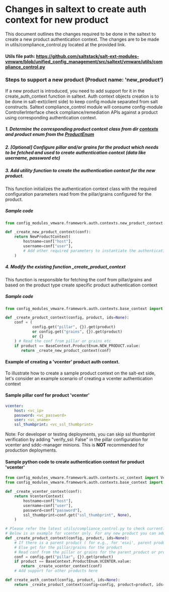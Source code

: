 # Changes in saltext to create auth context for new product

This document outlines the changes required to be done in the saltext to create a new product authentication context. The changes are to be made in utils/compliance_control.py located at the provided link.
#### Utils file path: https://github.com/saltstack/salt-ext-modules-vmware/blob/unified_config_management/src/saltext/vmware/utils/compliance_control.py

### Steps to support a new product (Product name: 'new_product')
If a new product is introduced, you need to add support for it in the create_auth_context function in saltext. Auth context objects creation is to be done in salt-ext(client side) to keep config module separated from salt constructs.
Saltext compliance_control module will consume config-module ControllerInterface check compliance/remediation APIs against a product using corresponding authentication context. 
##### 1. Determine the corresponding product context class from dir [contexts](../config_modules_vmware/framework/auth/contexts) and product enum from the [ProductEnum](../config_modules_vmware/framework/auth/contexts/base_context.py)
##### 2. [Optional] Configure pillar and/or grains for the product which needs to be fetched and used to create authentication context (data like username, password etc)
##### 3. Add utility function to create the authentication context for the new product.
This function initializes the authentication context class with the required configuration parameters read from the pillar/grains configured for the product.
##### Sample code
```python
from config_modules_vmware.framework.auth.contexts.new_product_context import NewProductContext

def _create_new_product_context(conf):
    return NewProductContext(
        hostname=conf["host"],
        username=conf["user"],
        # Add other required parameters to instantiate the authentication context object for the product
    )
```
##### 4. Modify the existing function _create_product_context
This function is responsible for fetching the conf from pillar/grains and based on the product type create specific product authentication context
##### Sample code
```python
from config_modules_vmware.framework.auth.contexts.base_context import BaseContext

def _create_product_context(config, product, ids=None):
    conf = ( 
            config.get("pillar", {}).get(product)
            or config.get("grains", {}).get(product)
            or {}
    ) # Read the conf from pillar or grains etc
    if product == BaseContext.ProductEnum.NEW_PRODUCT.value:
       return _create_new_product_context(conf)
```

#### Example of creating a 'vcenter' product auth context.
To illustrate how to create a sample product context on the salt-ext side, let's consider an example scenario of creating a vcenter authentication context

#### Sample pillar conf for product 'vcenter'
```yaml
vcenter:
    host: <vc_ip>
    password: <vc_password>
    user: <vc_uname>
    ssl_thumbprint: <vc_ssl_thumbprint>
```
Note: For developer or testing deployments, you can skip ssl thumbprint verification by adding "verify_ssl: False" in the pillar configuration for vcenter and sddc-manager minions. This is **NOT** recommended for production deployments.

#### Sample python code to create authentication context for product 'vcenter'
```python
from config_modules_vmware.framework.auth.contexts.vc_context import VcenterContext
from config_modules_vmware.framework.auth.contexts.base_context import BaseContext

def _create_vcenter_context(conf):
    return VcenterContext(
        hostname=conf["host"],
        username=conf["user"],
        password=conf["password"],
        ssl_thumbprint=conf.get("ssl_thumbprint", None),
    )

# Please refer the latest utils/compliance_control.py to check currently supported products.
# Below is an example for vcenter only. For any new product you can add elif for the product and return respective create_context.
def _create_product_context(config, product, ids=None):
    # If there is a parent product ( for e.g., for 'esxi', parent product is 'vcenter') get the pillar/grains info for parent product 
    # Else get for the pillar/grains for the product
    # Read conf from the pillar or grains for the parent_product or product, then create respective product auth context.
    conf = config.get("pillar", {}).get(product)
    if product == BaseContext.ProductEnum.VCENTER.value:
       return _create_vcenter_context(conf)
    # Add support for other products here

def create_auth_context(config, product, ids=None):
    return _create_product_context(config=config, product=product, ids=ids)
```

